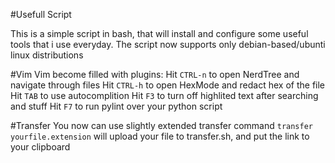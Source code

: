 #Usefull Script

This is a simple script in bash, that will install and configure some useful tools that i use everyday.
The script now supports only debian-based/ubunti linux distributions

#Vim
Vim become filled with plugins:
    Hit `CTRL-n` to open NerdTree and navigate through files
    Hit `CTRL-h` to open HexMode and redact hex of the file
    Hit `TAB` to use autocomplition
    Hit `F3` to turn off highlited text after searching and stuff
    Hit `F7` to run pylint over your python script

#Transfer
You now can use slightly extended transfer command
`transfer yourfile.extension`
will upload your file to transfer.sh, and put the link to your clipboard
